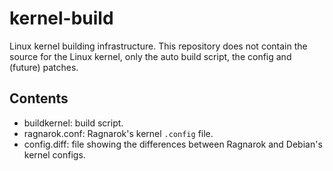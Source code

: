 # kernel-build

Linux kernel building infrastructure. This repository does not contain
the source for the Linux kernel, only the auto build script, the config
and (future) patches.

## Contents

* buildkernel: build script.
* ragnarok.conf: Ragnarok's kernel `.config` file.
* config.diff: file showing the differences between Ragnarok and Debian's kernel configs.
